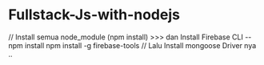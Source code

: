 # Fullstack-Js-with-nodejs


// Install semua node_module (npm install) >>> dan Install Firebase CLI -- npm install npm install -g firebase-tools
// Lalu Install  mongoose Driver nya ..
